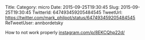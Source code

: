 Title: 
Category: micro
Date: 2015-09-25T19:30:45
Slug: 2015-09-25T19:30:45
TwitterId: 647493459205484545
TweetUrl: https://twitter.com/mark_philpot/status/647493459205484545
ReTweetUser: annbordetsky

<i class="fa fa-retweet" aria-hidden="true"></i> How to not work properly [instagram.com/p/8EKCQhp22d/](https://instagram.com/p/8EKCQhp22d/)